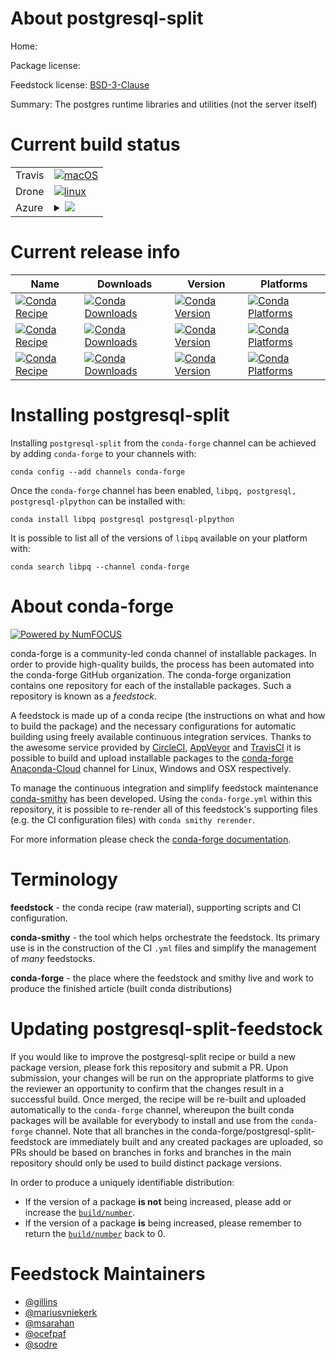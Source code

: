 About postgresql-split
======================

Home: 

Package license: 

Feedstock license: [BSD-3-Clause](https://github.com/conda-forge/postgresql-feedstock/blob/master/LICENSE.txt)

Summary: The postgres runtime libraries and utilities (not the server itself)

Current build status
====================


<table><tr>
    <td>Travis</td>
    <td>
      <a href="https://travis-ci.com/conda-forge/postgresql-feedstock">
        <img alt="macOS" src="https://img.shields.io/travis/com/conda-forge/postgresql-feedstock/master.svg?label=macOS">
      </a>
    </td>
  </tr><tr>
    <td>Drone</td>
    <td>
      <a href="https://cloud.drone.io/conda-forge/postgresql-feedstock">
        <img alt="linux" src="https://img.shields.io/drone/build/conda-forge/postgresql-feedstock/master.svg?label=Linux">
      </a>
    </td>
  </tr>
    
  <tr>
    <td>Azure</td>
    <td>
      <details>
        <summary>
          <a href="https://dev.azure.com/conda-forge/feedstock-builds/_build/latest?definitionId=802&branchName=master">
            <img src="https://dev.azure.com/conda-forge/feedstock-builds/_apis/build/status/postgresql-feedstock?branchName=master">
          </a>
        </summary>
        <table>
          <thead><tr><th>Variant</th><th>Status</th></tr></thead>
          <tbody><tr>
              <td>linux_64</td>
              <td>
                <a href="https://dev.azure.com/conda-forge/feedstock-builds/_build/latest?definitionId=802&branchName=master">
                  <img src="https://dev.azure.com/conda-forge/feedstock-builds/_apis/build/status/postgresql-feedstock?branchName=master&jobName=linux&configuration=linux_64_" alt="variant">
                </a>
              </td>
            </tr><tr>
              <td>linux_aarch64</td>
              <td>
                <a href="https://dev.azure.com/conda-forge/feedstock-builds/_build/latest?definitionId=802&branchName=master">
                  <img src="https://dev.azure.com/conda-forge/feedstock-builds/_apis/build/status/postgresql-feedstock?branchName=master&jobName=linux&configuration=linux_aarch64_" alt="variant">
                </a>
              </td>
            </tr><tr>
              <td>linux_ppc64le</td>
              <td>
                <a href="https://dev.azure.com/conda-forge/feedstock-builds/_build/latest?definitionId=802&branchName=master">
                  <img src="https://dev.azure.com/conda-forge/feedstock-builds/_apis/build/status/postgresql-feedstock?branchName=master&jobName=linux&configuration=linux_ppc64le_" alt="variant">
                </a>
              </td>
            </tr><tr>
              <td>osx_64</td>
              <td>
                <a href="https://dev.azure.com/conda-forge/feedstock-builds/_build/latest?definitionId=802&branchName=master">
                  <img src="https://dev.azure.com/conda-forge/feedstock-builds/_apis/build/status/postgresql-feedstock?branchName=master&jobName=osx&configuration=osx_64_" alt="variant">
                </a>
              </td>
            </tr><tr>
              <td>osx_arm64</td>
              <td>
                <a href="https://dev.azure.com/conda-forge/feedstock-builds/_build/latest?definitionId=802&branchName=master">
                  <img src="https://dev.azure.com/conda-forge/feedstock-builds/_apis/build/status/postgresql-feedstock?branchName=master&jobName=osx&configuration=osx_arm64_" alt="variant">
                </a>
              </td>
            </tr><tr>
              <td>win_64</td>
              <td>
                <a href="https://dev.azure.com/conda-forge/feedstock-builds/_build/latest?definitionId=802&branchName=master">
                  <img src="https://dev.azure.com/conda-forge/feedstock-builds/_apis/build/status/postgresql-feedstock?branchName=master&jobName=win&configuration=win_64_" alt="variant">
                </a>
              </td>
            </tr>
          </tbody>
        </table>
      </details>
    </td>
  </tr>
</table>

Current release info
====================

| Name | Downloads | Version | Platforms |
| --- | --- | --- | --- |
| [![Conda Recipe](https://img.shields.io/badge/recipe-libpq-green.svg)](https://anaconda.org/conda-forge/libpq) | [![Conda Downloads](https://img.shields.io/conda/dn/conda-forge/libpq.svg)](https://anaconda.org/conda-forge/libpq) | [![Conda Version](https://img.shields.io/conda/vn/conda-forge/libpq.svg)](https://anaconda.org/conda-forge/libpq) | [![Conda Platforms](https://img.shields.io/conda/pn/conda-forge/libpq.svg)](https://anaconda.org/conda-forge/libpq) |
| [![Conda Recipe](https://img.shields.io/badge/recipe-postgresql-green.svg)](https://anaconda.org/conda-forge/postgresql) | [![Conda Downloads](https://img.shields.io/conda/dn/conda-forge/postgresql.svg)](https://anaconda.org/conda-forge/postgresql) | [![Conda Version](https://img.shields.io/conda/vn/conda-forge/postgresql.svg)](https://anaconda.org/conda-forge/postgresql) | [![Conda Platforms](https://img.shields.io/conda/pn/conda-forge/postgresql.svg)](https://anaconda.org/conda-forge/postgresql) |
| [![Conda Recipe](https://img.shields.io/badge/recipe-postgresql--plpython-green.svg)](https://anaconda.org/conda-forge/postgresql-plpython) | [![Conda Downloads](https://img.shields.io/conda/dn/conda-forge/postgresql-plpython.svg)](https://anaconda.org/conda-forge/postgresql-plpython) | [![Conda Version](https://img.shields.io/conda/vn/conda-forge/postgresql-plpython.svg)](https://anaconda.org/conda-forge/postgresql-plpython) | [![Conda Platforms](https://img.shields.io/conda/pn/conda-forge/postgresql-plpython.svg)](https://anaconda.org/conda-forge/postgresql-plpython) |

Installing postgresql-split
===========================

Installing `postgresql-split` from the `conda-forge` channel can be achieved by adding `conda-forge` to your channels with:

```
conda config --add channels conda-forge
```

Once the `conda-forge` channel has been enabled, `libpq, postgresql, postgresql-plpython` can be installed with:

```
conda install libpq postgresql postgresql-plpython
```

It is possible to list all of the versions of `libpq` available on your platform with:

```
conda search libpq --channel conda-forge
```


About conda-forge
=================

[![Powered by NumFOCUS](https://img.shields.io/badge/powered%20by-NumFOCUS-orange.svg?style=flat&colorA=E1523D&colorB=007D8A)](http://numfocus.org)

conda-forge is a community-led conda channel of installable packages.
In order to provide high-quality builds, the process has been automated into the
conda-forge GitHub organization. The conda-forge organization contains one repository
for each of the installable packages. Such a repository is known as a *feedstock*.

A feedstock is made up of a conda recipe (the instructions on what and how to build
the package) and the necessary configurations for automatic building using freely
available continuous integration services. Thanks to the awesome service provided by
[CircleCI](https://circleci.com/), [AppVeyor](https://www.appveyor.com/)
and [TravisCI](https://travis-ci.com/) it is possible to build and upload installable
packages to the [conda-forge](https://anaconda.org/conda-forge)
[Anaconda-Cloud](https://anaconda.org/) channel for Linux, Windows and OSX respectively.

To manage the continuous integration and simplify feedstock maintenance
[conda-smithy](https://github.com/conda-forge/conda-smithy) has been developed.
Using the ``conda-forge.yml`` within this repository, it is possible to re-render all of
this feedstock's supporting files (e.g. the CI configuration files) with ``conda smithy rerender``.

For more information please check the [conda-forge documentation](https://conda-forge.org/docs/).

Terminology
===========

**feedstock** - the conda recipe (raw material), supporting scripts and CI configuration.

**conda-smithy** - the tool which helps orchestrate the feedstock.
                   Its primary use is in the construction of the CI ``.yml`` files
                   and simplify the management of *many* feedstocks.

**conda-forge** - the place where the feedstock and smithy live and work to
                  produce the finished article (built conda distributions)


Updating postgresql-split-feedstock
===================================

If you would like to improve the postgresql-split recipe or build a new
package version, please fork this repository and submit a PR. Upon submission,
your changes will be run on the appropriate platforms to give the reviewer an
opportunity to confirm that the changes result in a successful build. Once
merged, the recipe will be re-built and uploaded automatically to the
`conda-forge` channel, whereupon the built conda packages will be available for
everybody to install and use from the `conda-forge` channel.
Note that all branches in the conda-forge/postgresql-split-feedstock are
immediately built and any created packages are uploaded, so PRs should be based
on branches in forks and branches in the main repository should only be used to
build distinct package versions.

In order to produce a uniquely identifiable distribution:
 * If the version of a package **is not** being increased, please add or increase
   the [``build/number``](https://docs.conda.io/projects/conda-build/en/latest/resources/define-metadata.html#build-number-and-string).
 * If the version of a package **is** being increased, please remember to return
   the [``build/number``](https://docs.conda.io/projects/conda-build/en/latest/resources/define-metadata.html#build-number-and-string)
   back to 0.

Feedstock Maintainers
=====================

* [@gillins](https://github.com/gillins/)
* [@mariusvniekerk](https://github.com/mariusvniekerk/)
* [@msarahan](https://github.com/msarahan/)
* [@ocefpaf](https://github.com/ocefpaf/)
* [@sodre](https://github.com/sodre/)

